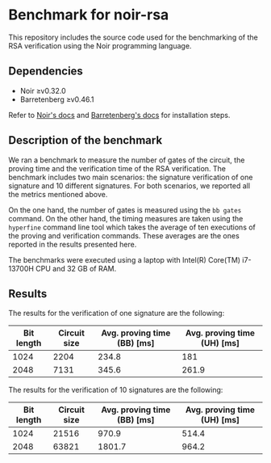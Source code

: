# Benchmark for noir-rsa

This repository includes the source code used for the benchmarking of the RSA verification using the Noir programming language.

## Dependencies

- Noir ≥v0.32.0
- Barretenberg ≥v0.46.1

Refer to [Noir's docs](https://noir-lang.org/docs/getting_started/installation/) and [Barretenberg's docs](https://github.com/AztecProtocol/aztec-packages/blob/master/barretenberg/cpp/src/barretenberg/bb/readme.md#installation) for installation steps.

## Description of the benchmark

We ran a benchmark to measure the number of gates of the circuit, the proving time and the verification time of the RSA verification. The benchmark includes two main scenarios: the signature verification of one signature and 10 different signatures. For both scenarios, we reported all the metrics mentioned above.

On the one hand, the number of gates is measured using the `bb gates` command. On the other hand, the timing measures are taken using the `hyperfine` command line tool which takes the average of ten executions of the proving and verification commands. These averages are the ones reported in the results presented here.

The benchmarks were executed using a laptop with Intel(R) Core(TM) i7-13700H CPU and 32 GB of RAM.

## Results

The results for the verification of one signature are the following:

| **Bit length** | **Circuit size** | **Avg. proving time (BB) [ms]**  | **Avg. proving time (UH) [ms]** | 
|----------------|------------------|---------------------------------|--------------------------------------|
|           1024 |             2204 |                           234.8 |                             181 |
|           2048 |             7131 |                           345.6 |                           261.9 |

The results for the verification of 10 signatures are the following:

| **Bit length** | **Circuit size** | **Avg. proving time (BB) [ms]** | **Avg. proving time (UH) [ms]** |
|----------------|------------------|---------------------------------|--------------------------------------|
|           1024 |            21516 |                           970.9 |                           514.4 | 
|           2048 |            63821 |                          1801.7 |                           964.2 |

